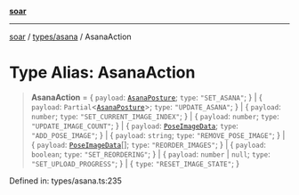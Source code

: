 [**soar**](../../../README.md)

***

[soar](../../../modules.md) / [types/asana](../README.md) / AsanaAction

# Type Alias: AsanaAction

> **AsanaAction** = \{ `payload`: [`AsanaPosture`](../interfaces/AsanaPosture.md); `type`: `"SET_ASANA"`; \} \| \{ `payload`: `Partial`\<[`AsanaPosture`](../interfaces/AsanaPosture.md)\>; `type`: `"UPDATE_ASANA"`; \} \| \{ `payload`: `number`; `type`: `"SET_CURRENT_IMAGE_INDEX"`; \} \| \{ `payload`: `number`; `type`: `"UPDATE_IMAGE_COUNT"`; \} \| \{ `payload`: [`PoseImageData`](../../images/interfaces/PoseImageData.md); `type`: `"ADD_POSE_IMAGE"`; \} \| \{ `payload`: `string`; `type`: `"REMOVE_POSE_IMAGE"`; \} \| \{ `payload`: [`PoseImageData`](../../images/interfaces/PoseImageData.md)[]; `type`: `"REORDER_IMAGES"`; \} \| \{ `payload`: `boolean`; `type`: `"SET_REORDERING"`; \} \| \{ `payload`: `number` \| `null`; `type`: `"SET_UPLOAD_PROGRESS"`; \} \| \{ `type`: `"RESET_IMAGE_STATE"`; \}

Defined in: types/asana.ts:235
